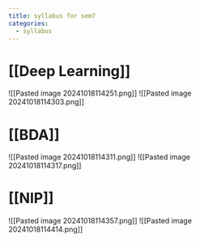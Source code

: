 ```yaml
---
title: syllabus for sem7
categories:
  - syllabus
---
```



# [[Deep Learning]]

![[Pasted image 20241018114251.png]]
![[Pasted image 20241018114303.png]]
# [[BDA]]

![[Pasted image 20241018114311.png]]
![[Pasted image 20241018114317.png]]
# [[NlP]]

![[Pasted image 20241018114357.png]]
![[Pasted image 20241018114414.png]]
